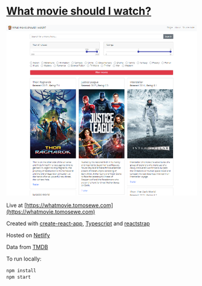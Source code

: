 # [What movie should I watch?](https://whatmovie.tomosewe.com)

![Screenshot](https://github.com/tomosewe/whatmovie/blob/master/public/images/screenshot.png "Screenshot")

Live at [https://whatmovie.tomosewe.com](https://whatmovie.tomosewe.com)

Created with [create-react-app](https://github.com/facebook/create-react-app), [Typescript](https://www.typescriptlang.org/) and [reactstrap](https://reactstrap.github.io/)

Hosted on [Netlify](https://www.netlify.com/)

Data from [TMDB](https://www.themoviedb.org/)

To run locally:

```sh
npm install
npm start
```
